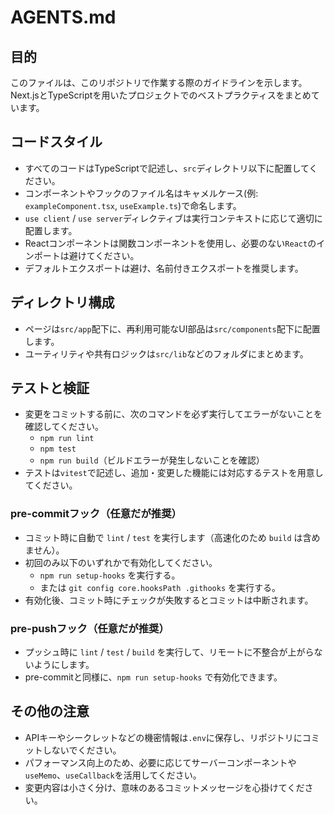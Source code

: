 # AGENTS.md

## 目的
このファイルは、このリポジトリで作業する際のガイドラインを示します。Next.jsとTypeScriptを用いたプロジェクトでのベストプラクティスをまとめています。

## コードスタイル
- すべてのコードはTypeScriptで記述し、`src`ディレクトリ以下に配置してください。
- コンポーネントやフックのファイル名はキャメルケース(例: `exampleComponent.tsx`, `useExample.ts`)で命名します。
- `use client` / `use server`ディレクティブは実行コンテキストに応じて適切に配置します。
- Reactコンポーネントは関数コンポーネントを使用し、必要のない`React`のインポートは避けてください。
- デフォルトエクスポートは避け、名前付きエクスポートを推奨します。

## ディレクトリ構成
- ページは`src/app`配下に、再利用可能なUI部品は`src/components`配下に配置します。
- ユーティリティや共有ロジックは`src/lib`などのフォルダにまとめます。

## テストと検証
- 変更をコミットする前に、次のコマンドを必ず実行してエラーがないことを確認してください。
  - `npm run lint`
  - `npm test`
  - `npm run build`（ビルドエラーが発生しないことを確認）
- テストは`vitest`で記述し、追加・変更した機能には対応するテストを用意してください。

### pre-commitフック（任意だが推奨）
- コミット時に自動で `lint` / `test` を実行します（高速化のため `build` は含めません）。
- 初回のみ以下のいずれかで有効化してください。
  - `npm run setup-hooks` を実行する。
  - または `git config core.hooksPath .githooks` を実行する。
- 有効化後、コミット時にチェックが失敗するとコミットは中断されます。

### pre-pushフック（任意だが推奨）
- プッシュ時に `lint` / `test` / `build` を実行して、リモートに不整合が上がらないようにします。
- pre-commitと同様に、`npm run setup-hooks` で有効化できます。

## その他の注意
- APIキーやシークレットなどの機密情報は`.env`に保存し、リポジトリにコミットしないでください。
- パフォーマンス向上のため、必要に応じてサーバーコンポーネントや`useMemo`、`useCallback`を活用してください。
- 変更内容は小さく分け、意味のあるコミットメッセージを心掛けてください。
